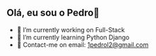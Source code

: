 ## Olá, eu sou o Pedro👋

- 🔭 I’m currently working on Full-Stack
- 🌱 I’m currently learning Python Django
- 💬 Contact-me on email: 1pedrol2@gmail.com
